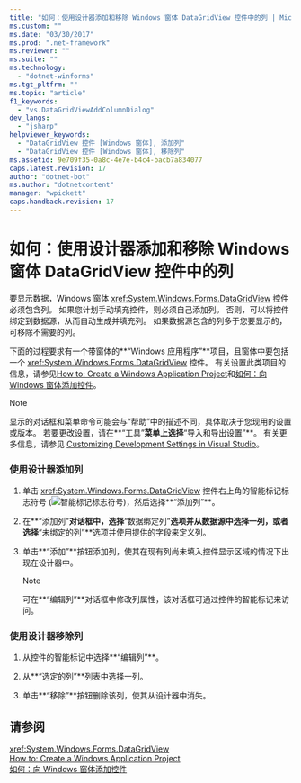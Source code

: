 ```yaml
---
title: "如何：使用设计器添加和移除 Windows 窗体 DataGridView 控件中的列 | Microsoft Docs"
ms.custom: ""
ms.date: "03/30/2017"
ms.prod: ".net-framework"
ms.reviewer: ""
ms.suite: ""
ms.technology: 
  - "dotnet-winforms"
ms.tgt_pltfrm: ""
ms.topic: "article"
f1_keywords: 
  - "vs.DataGridViewAddColumnDialog"
dev_langs: 
  - "jsharp"
helpviewer_keywords: 
  - "DataGridView 控件 [Windows 窗体], 添加列"
  - "DataGridView 控件 [Windows 窗体], 移除列"
ms.assetid: 9e709f35-0a8c-4e7e-b4c4-bacb7a834077
caps.latest.revision: 17
author: "dotnet-bot"
ms.author: "dotnetcontent"
manager: "wpickett"
caps.handback.revision: 17
---
```

# 如何：使用设计器添加和移除 Windows 窗体 DataGridView 控件中的列
要显示数据，Windows 窗体 <xref:System.Windows.Forms.DataGridView> 控件必须包含列。  如果您计划手动填充控件，则必须自己添加列。  否则，可以将控件绑定到数据源，从而自动生成并填充列。  如果数据源包含的列多于您要显示的，可移除不需要的列。  
  
 下面的过程要求有一个带窗体的**“Windows 应用程序”**项目，且窗体中要包括一个 <xref:System.Windows.Forms.DataGridView> 控件。  有关设置此类项目的信息，请参见[How to: Create a Windows Application Project](http://msdn.microsoft.com/zh-cn/b2f93fed-c635-4705-8d0e-cf079a264efa)和[如何：向 Windows 窗体添加控件](../../../../docs/framework/winforms/controls/how-to-add-controls-to-windows-forms.md)。  
  
> [!NOTE]
>  显示的对话框和菜单命令可能会与“帮助”中的描述不同，具体取决于您现用的设置或版本。  若要更改设置，请在**“工具”**菜单上选择**“导入和导出设置”**。  有关更多信息，请参见 [Customizing Development Settings in Visual Studio](http://msdn.microsoft.com/zh-cn/22c4debb-4e31-47a8-8f19-16f328d7dcd3)。  
  
### 使用设计器添加列  
  
1.  单击 <xref:System.Windows.Forms.DataGridView> 控件右上角的智能标记标志符号 \(![智能标记标志符号](../../../../docs/framework/winforms/controls/media/vs-winformsmttagglyph.png "VS\_WinFormSmtTagGlyph")\)，然后选择**“添加列”**。  
  
2.  在**“添加列”**对话框中，选择**“数据绑定列”**选项并从数据源中选择一列，或者选择**“未绑定的列”**选项并使用提供的字段来定义列。  
  
3.  单击**“添加”**按钮添加列，使其在现有列尚未填入控件显示区域的情况下出现在设计器中。  
  
    > [!NOTE]
    >  可在**“编辑列”**对话框中修改列属性，该对话框可通过控件的智能标记来访问。  
  
### 使用设计器移除列  
  
1.  从控件的智能标记中选择**“编辑列”**。  
  
2.  从**“选定的列”**列表中选择一列。  
  
3.  单击**“移除”**按钮删除该列，使其从设计器中消失。  
  
## 请参阅  
 <xref:System.Windows.Forms.DataGridView>   
 [How to: Create a Windows Application Project](http://msdn.microsoft.com/zh-cn/b2f93fed-c635-4705-8d0e-cf079a264efa)   
 [如何：向 Windows 窗体添加控件](../../../../docs/framework/winforms/controls/how-to-add-controls-to-windows-forms.md)